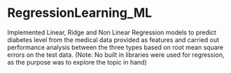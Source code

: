 # RegressionLearning_ML
Implemented Linear, Ridge and Non Linear Regression models to predict diabetes level from the medical data provided as features and carried out performance analysis between the three types based on root mean square errors on the test data. (Note: No built in libraries were used for regression, as the purpose was to explore the topic in hand)
